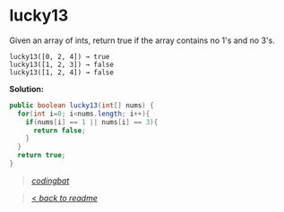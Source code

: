 # lucky13

Given an array of ints, return true if the array contains no 1's and no 3's.

```
lucky13([0, 2, 4]) → true
lucky13([1, 2, 3]) → false
lucky13([1, 2, 4]) → false
```

**Solution:**

```java
public boolean lucky13(int[] nums) {
  for(int i=0; i<nums.length; i++){
    if(nums[i] == 1 || nums[i] == 3){
      return false;
    }
  }
  return true;
}
```

> _[codingbat](https://codingbat.com/prob/p194525)_

> [< _back to readme_](FINDREPLACEREADME)